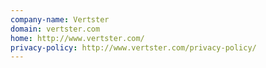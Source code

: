 ```yaml
---
company-name: Vertster
domain: vertster.com
home: http://www.vertster.com/
privacy-policy: http://www.vertster.com/privacy-policy/
---
```





